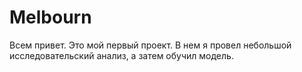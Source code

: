 # Melbourn

Всем привет.
Это мой первый проект. В нем я провел небольшой исследовательский анализ, а затем обучил модель.
